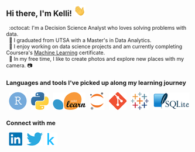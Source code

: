 ## Hi there, I'm Kelli! <img src="https://github.com/kellibelcher/kellibelcher/blob/main/images/wave.gif" width="32px">

&nbsp; :octocat: I'm a Decision Science Analyst who loves solving problems with data.  
&nbsp; 🚀 I graduated from UTSA with a Master's in Data Analytics.   
&nbsp; 🌱 I enjoy working on data science projects and am currently completing Coursera's [Machine Learning](https://github.com/kellibelcher/Coursera-Machine-Learning-Professional-Certificate) certificate.  
&nbsp; 🌈 In my free time, I like to create photos and explore new places with my camera. 📷

### Languages and tools I've picked up along my learning journey
&nbsp; [![R][5]][6] &nbsp; [![python][7]][8] &nbsp; [![scikit][9]][10] &nbsp; [![jupyter][11]][12] &nbsp; [![git][13]][14] &nbsp; [![Tableau][15]][16] &nbsp; [![SQL][17]][18]
<br>

### Connect with me
&nbsp; [![LinkedIn][1]][2] &nbsp; [![Twitter][19]][20] [![Kaggle][3]][4]
<!-- icons -->
[1]: https://github.com/kellibelcher/kellibelcher/blob/main/images/linkedin36.png (LinkedIn)
[2]: https://www.linkedin.com/in/kelli-belcher/ 
[3]: https://github.com/kellibelcher/kellibelcher/blob/main/images/kaggle36.png (Kaggle)
[4]: https://www.kaggle.com/kellibelcher
[19]: https://github.com/kellibelcher/kellibelcher/blob/main/images/twitter-36.png (Twitter)
[20]: https://twitter.com/kxbelle_
[5]: https://github.com/kellibelcher/kellibelcher/blob/main/images/rstudio48.png (R)
[6]: https://rpubs.com/kellibelcher
[7]: https://github.com/kellibelcher/kellibelcher/blob/main/images/python48.png (Python) 
[8]: https://www.python.org/
[9]: https://github.com/kellibelcher/kellibelcher/blob/main/images/sklearn48.png (sklearn)
[10]: https://scikit-learn.org/stable/
[11]: https://github.com/kellibelcher/kellibelcher/blob/main/images/jupyter48.png (JupyterLab)
[12]: https://jupyter.org/
[13]: https://github.com/kellibelcher/kellibelcher/blob/main/images/git48.png (Git)
[14]: https://git-scm.com/
[15]: https://github.com/kellibelcher/kellibelcher/blob/main/images/tableau48.png (Tableau)
[16]: https://www.tableau.com/
[17]: https://github.com/kellibelcher/kellibelcher/blob/main/images/sql48.png (SQL)
[18]: https://www.sqlite.org/index.html
